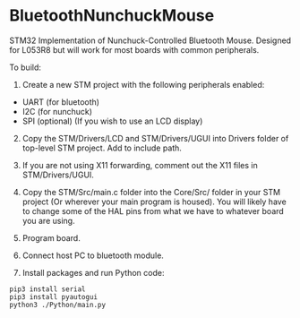 # BluetoothNunchuckMouse
STM32 Implementation of Nunchuck-Controlled Bluetooth Mouse. Designed for L053R8 but will work for most boards with common peripherals.

To build:

1. Create a new STM project with the following peripherals enabled:
- UART (for bluetooth)
- I2C (for nunchuck)
- SPI (optional) (If you wish to use an LCD display)

2. Copy the STM/Drivers/LCD and STM/Drivers/UGUI into Drivers folder of top-level STM project. Add to include path.

3. If you are not using X11 forwarding, comment out the X11 files in STM/Drivers/UGUI.

4. Copy the STM/Src/main.c folder into the Core/Src/ folder in your STM project (Or wherever your main program is housed). You will likely have to change some of the HAL pins from what we have to whatever board you are using.

5. Program board.

6. Connect host PC to bluetooth module.

7. Install packages and run Python code:
~~~
pip3 install serial
pip3 install pyautogui
python3 ./Python/main.py
~~~

